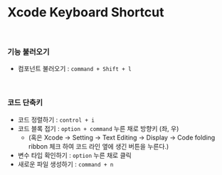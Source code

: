 # Xcode Keyboard Shortcut
<br>

### 기능 불러오기
- 컴포넌트 불러오기 : ```command + Shift + l``` 

<br>

### 코드 단축키
- 코드 정렬하기 : ```control + i```  
- 코드 블록 접기 : ```option + command``` 누른 채로 방향키 (좌, 우)    
  - (혹은 Xcode → Setting → Text Editing → Display → Code folding ribbon 체크 하여 코드 라인 옆에 생긴 버튼을 누른다.) 
- 변수 타입 확인하기 : ```option``` 누른 채로 클릭
- 새로운 파일 생성하기 : ```command + n```